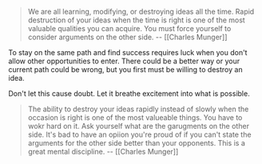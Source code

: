 > We are all learning, modifying, or destroying ideas all the time. Rapid destruction of your ideas when the time is right is one of the most valuable qualities you can acquire. You must force yourself to consider arguments on the other side.
> -- [[Charles Munger]]

To stay on the same path and find success requires luck when you don't allow other opportunities to enter. There could be a better way or your current path could be wrong, but you first must be willing to destroy an idea.

Don't let this cause doubt. Let it breathe excitement into what is possible.

> The ability to destroy your ideas rapidly instead of slowly when the occasion is right is one of the most valueable things. You have to wokr hard on it. Ask yourself what are the garugments on the other side. It's bad to have an opiion you're proud of if you can't state the arguments for the other side better than your opponents. This is a great mental discipline.
> -- [[Charles Munger]]